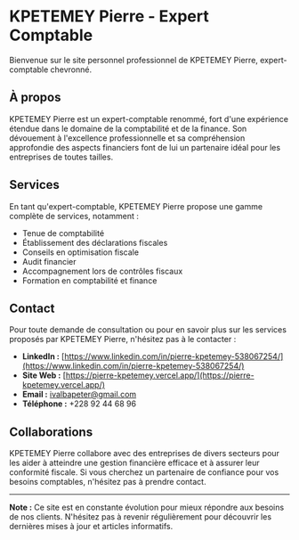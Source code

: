 # KPETEMEY Pierre - Expert Comptable

Bienvenue sur le site personnel professionnel de KPETEMEY Pierre, expert-comptable chevronné.

## À propos

KPETEMEY Pierre est un expert-comptable renommé, fort d'une expérience étendue dans le domaine de la comptabilité et de la finance. Son dévouement à l'excellence professionnelle et sa compréhension approfondie des aspects financiers font de lui un partenaire idéal pour les entreprises de toutes tailles.

## Services

En tant qu'expert-comptable, KPETEMEY Pierre propose une gamme complète de services, notamment :
- Tenue de comptabilité
- Établissement des déclarations fiscales
- Conseils en optimisation fiscale
- Audit financier
- Accompagnement lors de contrôles fiscaux
- Formation en comptabilité et finance

## Contact

Pour toute demande de consultation ou pour en savoir plus sur les services proposés par KPETEMEY Pierre, n'hésitez pas à le contacter :
- **LinkedIn :** [https://www.linkedin.com/in/pierre-kpetemey-538067254/](https://www.linkedin.com/in/pierre-kpetemey-538067254/)
- **Site Web :** [https://pierre-kpetemey.vercel.app/](https://pierre-kpetemey.vercel.app/)
- **Email :** 
ivalbapeter@gmail.com
- **Téléphone :** +228 92 44 68 96

## Collaborations

KPETEMEY Pierre collabore avec des entreprises de divers secteurs pour les aider à atteindre une gestion financière efficace et à assurer leur conformité fiscale. Si vous cherchez un partenaire de confiance pour vos besoins comptables, n'hésitez pas à prendre contact.

---

**Note :** Ce site est en constante évolution pour mieux répondre aux besoins de nos clients. N'hésitez pas à revenir régulièrement pour découvrir les dernières mises à jour et articles informatifs.
